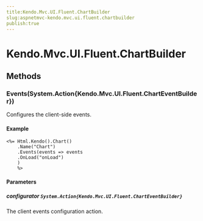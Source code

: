 ```yaml
---
title:Kendo.Mvc.UI.Fluent.ChartBuilder
slug:aspnetmvc-kendo.mvc.ui.fluent.chartbuilder
publish:true
---
```


# Kendo.Mvc.UI.Fluent.ChartBuilder

## Methods

### Events(System.Action{Kendo.Mvc.UI.Fluent.ChartEventBuilder})
Configures the client-side events.

#### Example
    <%= Html.Kendo().Chart()
        .Name("Chart")
        .Events(events => events
        .OnLoad("onLoad")
        )
        %>

#### Parameters

##### configurator `System.Action{Kendo.Mvc.UI.Fluent.ChartEventBuilder}`
The client events configuration action.